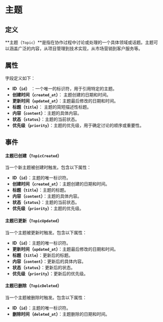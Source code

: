 # 主题

## 定义

**主题（`Topic`）**是指在协作过程中讨论或处理的一个具体领域或话题。主题可以涵盖广泛的内容，从项目管理到技术实现，从市场营销到客户服务等。

## 属性

字段定义如下：

- **ID（`id`）** ：一个唯一的标识符，用于引用特定的主题。
- **创建时间（`created_at`）**： 主题创建的日期和时间。
- **更新时间（`updated_at`）**：主题最后修改的日期和时间。
- **标题（`title`）**： 主题的简短描述性标题。
- **内容（`content`）**：主题的具体内容。
- **状态（`status`）**：主题的当前状态。
- **优先级（`priority`）**：主题的优先级，用于确定讨论的顺序或重要性。

## 事件

#### 主题已创建（`TopicCreated`）

当一个新主题被创建时触发。包含以下属性：

- **ID（`id`）**：主题的唯一标识符。
- **创建时间（`created_at`）**：主题创建的日期和时间。
- **标题（`title`）**：主题的标题。
- **内容（`content`）**：主题的具体内容。
- **状态（`status`）**：主题的当前状态。
- **优先级（`priority`）**：主题的优先级。

#### 主题已更新（`TopicUpdated`）

当一个主题被更新时触发。包含以下属性：

- **ID（`id`）**：主题的唯一标识符。
- **更新时间（`updated_at`）**：主题最后修改的日期和时间。
- **标题（`title`）**：更新后的标题。
- **内容（`content`）**：更新后的具体内容。
- **状态（`status`）**：更新后的状态。
- **优先级（`priority`）**：更新后的优先级。

#### 主题已删除（`TopicDeleted`）

当一个主题被删除时触发。包含以下属性：

- **ID（`id`）**：主题的唯一标识符。
- **删除时间（`deleted_at`）**：主题删除的日期和时间。
